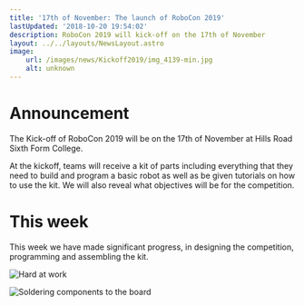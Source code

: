 ```yaml
---
title: '17th of November: The launch of RoboCon 2019'
lastUpdated: '2018-10-20 19:54:02'
description: RoboCon 2019 will kick-off on the 17th of November
layout: ../../layouts/NewsLayout.astro
image: 
    url: /images/news/Kickoff2019/img_4139-min.jpg
    alt: unknown
---
```

# Announcement

The Kick-off of RoboCon 2019 will be on the 17th of November at Hills Road Sixth Form College.

At the kickoff, teams will receive a kit of parts including everything that they need to build and program a basic robot as well as be given tutorials on how to use the kit. We will also reveal what objectives will be for the competition.

# This week

This week we have made significant progress, in designing the competition, programming and assembling the kit. 

![Hard at work](/images/news/Kickoff2019/img_4139-min.jpg)

![Soldering components to the board](/images/news/Kickoff2019/img_4162-min.jpg)
